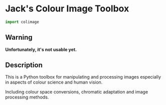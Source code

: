 # Jack's Colour Image Toolbox

```python
import colimage
```

## Warning

**Unfortunately, it's not usable yet.**

## Description

This is a Python toolbox for manipulating and processing images especially in aspects of colour science and human vision. 

Including colour space conversions, chromatic adaptation and image processing methods.